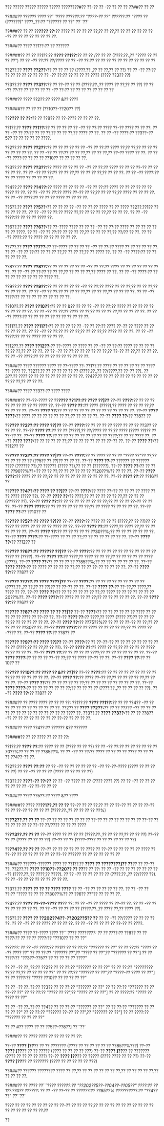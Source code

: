 ??? ????? ????? ????? ????? ????????#?? ??-?? ?? -?? ?? ?? ??
??##?? ?? ??

??###?? ?????? ????
??```????
????_??:?? "????-?? ??"
????_??:?? "???? ?? (??????)"
????_??:?? "?????? ?? ??"
??``??`

??###?? ?? ??
??**???? ??:**?? ???? ?? ?? ?? ?? ??,?? ?? ??,?? ?? ?? ?? ?? ?? ??-?? ?? ?? ?? ?? ?? ?? ?? ??.

??###?? ???? ??1??:?? ?? ??????

??####?? ?? ??
??1??.?? **???? ??1??:**?? ?? ?? /?? ?? ?? (????.??.,?? "???? ?? ?? ?? ??")
??  ?? -?? ??:?? ??/????
??  ?? -?? ??:?? ?? ?? ?? ?? ?? ?? ?? ?? ?? ?? ??

??2??.?? **???? ??2??:**?? ?? ?? ?? ?? (????.??.,?? ?? ??,?? ?? ??)
??  ?? -?? ??:?? ?? ?? ?? ?? ?? ??
??  ?? -?? ??:?? ?? ?? ?? ?? ???? (???? ??3?? ??)

??3??.?? **???? ??3??:**?? ?? ??-?? ?? ?? (????.??.,?? ???? ?? ??,?? ?? ??)
??  ?? -?? ??:?? ?? ?? ??
??  ?? -?? ??:?? ?? ?? ?? ?? ?? ?? ?? ??

??###?? ???? ??2??:?? ???? &?? ????

??####?? ?? ?? ?? (??10??-??20?? ??)

??**???? ?? ??:**?? ?? ??8?? ?? ??-???? ?? ?? ?? ??.

??1??.?? **???? ??1??:**?? ?? ?? ??
??  ?? -?? ?? ??:?? ???? ??-?? ???? ?? ?? ??.
??  ?? -?? ?? ??:?? ?? ?? ??,?? ?? ?? ??,?? ???? ?? ??.
??  ?? -?? ????:?? ??3??-??5?? ?? ?? ?? ?? ?? ????.

??2??.?? **???? ??2??:**?? ?? ?? ?? ??
??  ?? -?? ?? ??:?? ???? ??,?? ??,?? ?? ?? ?? ?? ?? ?? ?? ??.
??  ?? -?? ?? ??:?? ?? ?? ??,?? ?? ?? ??,?? ??-?? ???? ?? ??.
??  ?? -?? ????:?? ?? ?? ?? ??10?? ?? ?? ?? ?? ??.

??3??.?? **???? ??3??:**?? ???? ?? ??
??  ?? -?? ?? ??:?? ???? ?? ?? ?? ??-?? ?? ?? ?? ?? ??.
??  ?? -?? ?? ??:?? ?? ?? ??,?? ?? ?? ?? ??,?? ?? ?? ??.
??  ?? -?? ????:?? ?? ?? ???? ?? ?? ?? ?? ??.

??4??.?? **???? ??4??:**?? ???? ?? ??
??  ?? -?? ?? ??:?? ???? ?? ?? ?? ?? ?? ?? ???? ?? ??.
??  ?? -?? ?? ??:?? ???? ??-?? ?? ??,?? ?? ?? ??,?? ???? ?? ?? ?? ??.
??  ?? -?? ????:?? ?? ?? ?? ???? ?? ?? ?? ??.

??5??.?? **???? ??5??:**?? ?? ??
??  ?? -?? ?? ??:?? ???? ?? ?? ???? ??2??.??1?? ?? ?? ?? ?? ??.
??  ?? -?? ?? ??:?? ???? ??,?? ?? ?? ?? ??,?? ?? ?? ??.
??  ?? -?? ????:?? ?? ?? ?? ???? ??.

??6??.?? **???? ??6??:**?? ??-???? ???? ??
??  ?? -?? ?? ??:?? ???? ?? ?? ?? ?? ?? ?? ?? ????.
??  ?? -?? ?? ??:?? ?? ?? ?? ??,?? ?? ?? ?? ??,?? ??/?? ?? ??.
??  ?? -?? ????:?? ?? ???? ?? ?? ?? ?? ?? ??.

??7??.?? **???? ??7??:**?? ??-???? ?? ??
??  ?? -?? ?? ??:?? ???? ?? ?? ?? ?? ?? ??.
??  ?? -?? ?? ??:?? ?? ?? ?? ??,?? ?? ?? ??,?? ?? ???? ??.
??  ?? -?? ????:?? ?? ?? ?? ?? ?? ??.

??8??.?? **???? ??8??:**?? ?? ?? ?? ??
??  ?? -?? ?? ??:?? ???? ?? ?? ?? ?? ?? ?? ?? ??.
??  ?? -?? ?? ??:?? ?? ?? ??,?? ?? ?? ?? ??,?? ???? ?? ??.
??  ?? -?? ????:?? ?? ?? ?? ?? ?? ?? ?? ?? ???? ??.

??9??.?? **???? ??9??:**?? ?? ?? ??
??  ?? -?? ?? ??:?? ???? ?? ?? ??,?? ?? ?? ??,?? ?? ?? ?? ??.
??  ?? -?? ?? ??:?? ?? ?? ?? ??,?? ?? ?? ??,?? ?? ?? ?? ??.
??  ?? -?? ????:?? ?? ?? ?? ?? ?? ?? ?? ?? ??.

??10??.?? **???? ??10??:**?? ?? ?? &?? ??
??   ?? -?? ?? ??:?? ???? ?? ?? ?? ?? ?? ?? ?? ?? ?? ??.
??   ?? -?? ?? ??:?? ???? ?? ??,?? ?? ?? ?? ??,?? ?? ?? ?? ??.
??   ?? -?? ????:?? ?? ?? ?? ?? ?? ?? ?? ?? ?? ?? ??.

??11??.?? **???? ??11??:**?? ?? ?? ??
??   ?? -?? ?? ??:?? ???? ??-?? ?? ???? ?? ?? ?? ?? ?? ??.
??   ?? -?? ?? ??:?? ?? ?? ??,?? ?? ?? ??,?? ???? ?? ?? ??.
??   ?? -?? ????:?? ?? ?? ???? ?? ?? ?? ??.

??12??.?? **???? ??12??:**?? ??-???? ?? ????
??   ?? -?? ?? ??:?? ???? ?? ?? ?? ?? ??,?? ??,?? ?? ?? ??.
??   ?? -?? ?? ??:?? ?? ?? ?? ?? ??,?? ??-?? ?? ??,?? ?? ?? ??.
??   ?? -?? ????:?? ?? ?? ?? ?? ?? ?? ?? ?? ??.

??###?? ???? ??????
???? ?? ??-???? ??:
??1??.?? ???? ?? ?? ?? ?? ?? ?? ???? ??-???? ??.
??2??.?? ?? ?? ?? ?? ?? ?? (????.??.,?? ??/????,?? ??-?? ??).
??3??.?? ???? ?? ?? ?? ?? ?? ?? ?? ?? ?? ??.
??4??.?? ?? ?? ?? ?? ?? ?? ?? ?? ?? ?? ??,?? ??,?? ?? ?? ??.

??###?? ???? ??3??:?? ???? ????

??####?? ??-??-???? ??
??**???? ??1??:?? ???? ??]??**
??-?? **????:**?? ?? ?? ?? ?? ?? ?? ?? ?? ?? ???? ??.
??-?? **???? ??:**?? ???? (????),?? ???? ?? ?? ?? ??,?? ?? ?? ?? ??.
??-?? **???? ??:**?? ?? ?? ?? ?? ?? ?? ?? ?? ?? ?? ?? ?? ??.
??-?? **???? ????:**?? ???? ?? ?? ?? ?? ?? ?? ??;?? ?? ?? ?? ??.
??-?? **???? ??:**?? ??8?? ??

??**???? ??2??:?? ???? ??]??**
??-?? **????:**?? ?? ?? ?? ?? ???? ?? ?? ?? ??3?? ?? ?? ?? ??.
??-?? **???? ??:**?? ?? ?? (????),?? ??/???? ?? ??,?? ???? (???? ??)?? ?? ??-?? ??.
??-?? **???? ??:**?? ?? ?? ?? ?? ?? ?? ?? ?? ?? ????;?? ?? ?? ???? ??.
??-?? **???? ????:**?? ?? ?? ?? ?? ??;?? ?? ?? ?? ?? ?? ?? ??-?? ??.
??-?? **???? ??:**?? ??12?? ??

??**???? ??3??:?? ???? ??]??**
??-?? **????:**?? ?? ???? ?? ?? ?? "???? ??"?? ??,?? ?? ?? ?? ?? ?? (??5?? ?? ??)?? ?? ?? ??.
??-?? **???? ??:**?? ?????? ?? ?????? ???? (?????? ??),?? ?????? (???? ??),?? ?? ?? (??????).
??-?? **???? ??:**?? ?? ?? ?? ??90??%??+?? ?? ?? ??;?? ?? ?? ?? ?? ?? ??20??%?? ?? ?? ??.
??-?? **???? ????:**?? ???? ?? ?? ??;?? ?? ?? ?? ?? ?? ?? ?? ?? ?? ??.
??-?? **???? ??:**?? ??16?? ??

??**???? ??4??:?? ???? ?? ??]??**
??-?? **????:**?? ???? ??-?? ?? ?? ?? ?? ???? ?? ?? ???? (???? ??).
??-?? **???? ??:**?? ????,?? ?? ?? ?? ?? ?? ??,?? ?? ?? ?? (?????? ??).
??-?? **???? ??:**?? ?? ?? ?? ?? ?? ?? ?? ??;?? ?? ?? ?? ??-?? ?? ?? ??.
??-?? **???? ????:**?? ?? ?? ?? ?? ?? ?? ??;?? ?? ???? ?? ?? ?? ?? ??.
??-?? **???? ??:**?? ??10?? ??

??**???? ??5??:?? ???? ??]??**
??-?? **????:**?? ???? ?? ?? ?? (????,?? ?? ??)?? ?? ???? ?? ???? ?? ?? ?? ?? ???? ?? ??.
??-?? **???? ??:**?? ????,?? ???? ??,?? ?? ?? ?? ?? ?? ??.
??-?? **???? ??:**?? ?? ?? ?? ?? ?? ??30??%;?? ?? ?? ?? ?? ?? ?? ??.
??-?? **???? ????:**?? ??-???? ?? ?? ?? ??;?? ?? ?? ?? ?? ?? ?? ??.
??-?? **???? ??:**?? ??12?? ??

??**???? ??6??:?? ?????? ??]??**
??-?? **????:**?? ?? ?? ?? ?? ?? ?? ?? ?? ?? ?? ?? ???? ?? (????).
??-?? **???? ??:**?? ????,?? ???? ?? ?? ??,?? ?? ?? ?? ?? ?? ???? (????).
??-?? **???? ??:**?? ?? ?? ?? ?? ??85??%;?? ?? ?? ?? ?? ?? ?? ??.
??-?? **???? ????:**?? ?? ???? ?? ?? ?? ?? ??;?? ?? ?? ??-?? ?? ?? ?? ??.
??-?? **???? ??:**?? ??8?? ??

??**???? ??7??:?? ???? ????]??**
??-?? **????:**?? ?? ?? ?? ?? ?? ?? ?? ?? ?? (????.??.,?? ??,?? ?? ??)?? ?? ??-?? ?? ??.
??-?? **???? ??:**?? ??-??,?? ????,?? ???? ?? ??.
??-?? **???? ??:**?? ?? ?? ?? ?? ?? ?? ??;?? ???? ?? ?? ?? ?? ?? ?? ??20??%??.
??-?? **???? ????:**?? ???? ?? ?? ?? ??;?? ?? ?? ?? ?? ?? ??.
??-?? **???? ??:**?? ??6?? ??

??**???? ??8??:?? ???? ?? ?? ??]??**
??-?? **????:**?? ?? ?? ?? ?? ?? ?? ???? ?? ?? ?? ?? ?? ???? ?? ??-?? ??.
??-?? **???? ??:**?? ????,?? ???? (???? ??)?? ?? ?? ?? ??,?? ?? ?? ?? ?? ?? ??.
??-?? **???? ??:**?? ??75??%?? ?? ?? ?? ??-?? ?? ??;?? ?? ?? ?? ?? ??30?? ??.
??-?? **???? ????:**?? ?? ???? ?? ?? ?? ?? ??;?? ?? ???? ??-???? ??.
??-?? **???? ??:**?? ??8?? ??

??**???? ??9??:?? ???? ??]??**
??-?? **????:**?? ?? ??-??-?? ?? ?? ?? ?? ?? ?? ?? ?? ?? ?? (????,?? ?? ??,?? ?? ??).
??-?? **???? ??:**?? ???? ?? ??,?? ?? ?? ?? ?? ???? ??,?? ?? ?? ??.
??-?? **???? ??:**?? ?? ?? ?? ?? ????;?? ?? ?? ?? ?? ?? ?? ??.
??-?? **???? ????:**?? ?? ?? ?? ??-?? ??;?? ?? ???? ??-?? ?? ??.
??-?? **???? ??:**?? ??10?? ??

??**???? ??10??:?? ???? ?? &?? ??]??**
??-?? **????:**?? ?? ?? ?? ?? ?? ?? ?? ?? ?? ??,?? ?? ?? ?? ?? ?? ??.
??-?? **???? ??:**?? ???? ??-?? ??,?? ?? ?? ?? ?? ??,?? ?? ?? ??.
??-?? **???? ??:**?? ?? ?? ?? ?? ?? ??;?? ?? ?? ?? ?? ?? ?? ?? ?? ??.
??-?? **???? ????:**?? ?? ?? ?? ?? ?? ?? ??;?? ?? ?? ?? ?? (????.??.,?? ?? ?? ?? ?? ??).
??-?? **???? ??:**?? ??8?? ??

??###?? ?? ????
???? ?? ?? ?? ??:
??1??.?? **???? ??1??:**?? ?? ?? ??4?? -?? ?? ?? ?? ?? ?? ?? ?? ?? ?? ?? ??.
??2??.?? **???? ??2??:**?? ?? ?? ??7?? -?? ?? ?? ?? ?? ?? ?? ?? ?? ?? ?? ?? ?? ?? ?? ???? ??.
??3??.?? **???? ??3??:**?? ?? ?? ??8?? -?? ?? ?? ?? ?? ?? ?? ?? ?? ??-?? ?? ?? ?? ??.

??###?? ???? ??4??:?? ?????? &?? ??????

??####?? ?? ??
???? ?? ?? ?? ??:

??1??.?? **???? ??:**?? ???? ?? ?? (???? ?? ?? ??)
??  ?? -?? ??:?? ?? ?? ?? ?? ?? ??70??%?? ?? ?? ?? ??85??%
??  ?? -?? ?? ??:?? ???? ?? ?? ?? ?? ???? ?? ?? ?? ?? ??4??-?? ??.

??2??.?? **???? ??:??**
??  ?? -?? ?? ?? ?? ??
??  ?? -?? ??-??-???? (???? ?? ?? ?? ?? ??)
??  ?? -?? ?? ?? ?? (???? ?? ?? ?? ?? ??)

??3??.?? **????-?? ??:??**
??  ?? -?? ???? ?? ?? (???? ???? ??)
??  ?? -?? ?? ?? ?? ?? ??
??  ?? -?? ??-?? ?? ??

??###?? ???? ??5??:?? ???? &?? ????

??####?? ????
??**??1??.?? ?? ??**
??-?? ?? ?? ??.?? ?? ??
??-?? ?? ?? ??
??-?? ?? ??
??-?? ?? ?? ?? ?? (????.??.,?? ?? ?? ?? ?? ??%)

??**??2??.?? ?? ??**
??-?? ?? ?? ?? ?? ?? ?? ??
??-?? ?? ?? ?? ?? ?? ?? ??
??-?? ?? ?? ?? ?? ?? ??
??-?? ??/???? ?? ?? ?? ????

??**??3??.?? ?? ??**
??-?? ???? ?? ?? ?? ?? (????.??.,?? ?? ?? ??,?? ?? ?? ??)
??-?? ?? ?? (???? ?? ?? ?? ??)
??-?? ?? ?? (????-???? ?? ?? ?? ?? ?? ?? ??)

??**??4??.?? ?? ??**
??-?? ?? ?? ?? ?? ?? ?? ???? ??
??-?? ?? ?? ?? ?? ?? ???? ??
??-?? ?? ?? ?? ?? ?? ?? ??
??-?? ?????? ?? ?? ?? ?? ?? ?? ??

??###?? ??????-?????? ???? ??
??1??.?? **???? ?? ????????]?? ??**?? ?? ??-?? ??.
??2??.?? **???? ??10??-??20?? ?? ??**?? ?? ??:
??  ?? -?? ?? ?? ?? ?? ?? ?? ??-?? (????.??.,?? ????,?? ????).
??  ?? -?? ?? ?? ?? ?? ?? (????.??.,?? ??/???? ??).
??  ?? -?? ?? ?? ?? ?? ?? ?? ?? ??.

??3??.?? **???? ?? ?? ?? ???? ????**
??  ?? -?? ?? ?? ?? ?? ?? ??.
??  ?? -?? ?? ??:?? "???? ?? ?? ?? ??30??%?? ?? ??6?? ??"?? ?? ?? ?? ??.

??4??.?? **???? ??-??-???? ??**?? ??:
??  ?? -?? ?? ???? ?? ??-?? ??.
??  ?? -?? ?? ?? ?? ?? ?? ?? ??.
??  ?? -?? ?? ?? ?? ?? (????.??.,?? ???? ??,?? ???? ??).

??5??.?? **???? ?? ??202??4??-??202??5?? ??**
??  ?? -?? ??/???? ?? ?? ?? ?? ??.
??  ?? -?? ?? ?? ???? ?? ?? ?? ??.
??  ?? -?? ?? ?? ?? ?? ??-?? ?? ????.

??###?? ???? ??-???? ????
??```????
????_????:
?? ?? ??_??:?? ??8??
?? ?? ??_??:?? ??
?? ?? ??_??:?? "??10?? ?? ?? ??"

????_??:
?? ?? -?? ??_??:?? ??1??
??   ?? ??:?? "?????? ?? ??"
??   ?? ??:?? "???? ??-?? ???? ??"
??   ?? ??:?? "?????? ??",?? "???? ?? ??",?? "?????? ?? ??"]
??   ?? ????:?? "??3??-??5?? ?? ?? ?? ?? ?? ????"

?? ?? -?? ??_??:?? ??2??
??   ?? ??:?? "?????? ?? ?? ??"
??   ?? ??:?? "???????? ??,?? ??,?? ?? ?? ?? ?? ??"
??   ?? ??:?? "?????? ?? ??",?? "????-?? ???? ?? ??"]
??   ?? ????:?? "???? ??10?? ?? ?? ?? ?? ??"

?? ?? -?? ??_??:?? ??3??
??   ?? ??:?? "?????? ?? ??"
??   ?? ??:?? "?????? ?? ?? ??-?? ??"
??   ?? ??:?? "???? ?? ??",?? "???? ?? ?? ??"]
??   ?? ????:?? "???? ?? ???? ?? ??"

?? ?? -?? ??_??:?? ??4??
??   ?? ??:?? "?????? ?? ??"
??   ?? ??:?? "?????? ?? ?? ?? ?? ??"
??   ?? ??:?? "?????? ??-?? ?? ??",?? "?????? ?? ??"]
??   ?? ????:?? "?????? ?? ?? ?? ??"

?? ?? #?? ???? ?? ?? ??5??-??8??]
??``??`

??###?? ?? ????
???? ?? ?? ?? ?? ?? ??:

??-?? **???? ]??**?? ?? ?? ??????? (???? ?? ?? ?? ?? ?? ?? ??85??%???)
??-?? **???? ]??**?? ?? ?? ????? (???? ?? ?? ?? ?? ???)
??-?? **???? ]??**?? ?? ??????? (???? ?? ?? ?? ?? ???)
??-?? **???? ]??**?? ?? ????? (???? ???? ?? ?? ??)
??-?? **???? ]??**?? ?? ??????? (???? ?? ?? ?? ?? ?? ???)

??###?? ?????? ????????
???? ?? ??,?? ?? ?? ?? ?? ?? ?? ??,?? ?? ?? ?? ?? ??,?? ?? ?? ?? ??.

??###?? ?? ????
??```????
????_??:?? "??202??5??-??04??-??05??"
????:?? ??1??.??0??
????_??:
?? ?? -?? ??-?? ??
????_??:?? ??85??%
????_??_??_??:?? "??4?? ??"
??``??`

???? ?? ?? ?? ?? ?? ?? ?? ?? ??-?? ?? ?? ?? ??,?? ?? ?? ?? ?? ?? ?? ?? ?? ?? ?? ?? ?? ?? ?? ?? ?? ??.??

??